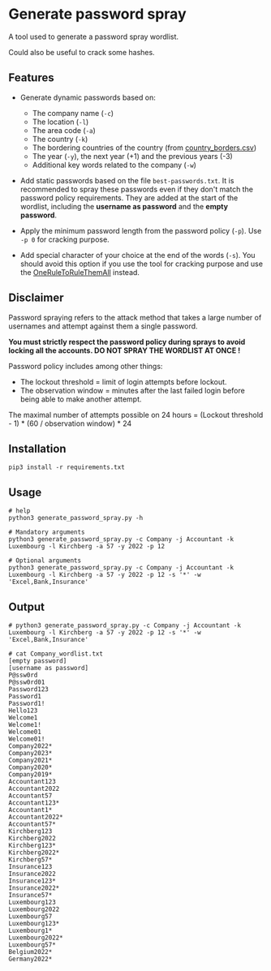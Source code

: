 # Generate password spray

A tool used to generate a password spray wordlist.

Could also be useful to crack some hashes.

## Features

* Generate dynamic passwords based on:
	* The company name (`-c`)
	* The location (`-l`)
	* The area code (`-a`)
	* The country (`-k`)
	* The bordering countries of the country (from [country_borders.csv](https://github.com/geodatasource/country-borders/))
	* The year (`-y`), the next year (+1) and the previous years (-3)
	* Additional key words related to the company (`-w`)

* Add static passwords based on the file `best-passwords.txt`. It is recommended to spray these passwords even if they don't match the password policy requirements. They are added at the start of the wordlist, including the **username as password** and the **empty password**.

* Apply the minimum password length from the password policy (`-p`). Use `-p 0` for cracking purpose.

* Add special character of your choice at the end of the words (`-s`). You should avoid this option if you use the tool for cracking purpose and use the [OneRuleToRuleThemAll](https://github.com/NotSoSecure/password_cracking_rules/blob/master/OneRuleToRuleThemAll.rule) instead.

## Disclaimer

Password spraying refers to the attack method that takes a large number of usernames and attempt against them a single password.

**You must strictly respect the password policy during sprays to avoid locking all the accounts. DO NOT SPRAY THE WORDLIST AT ONCE !**

Password policy includes among other things:

* The lockout threshold = limit of login attempts before lockout.
* The observation window = minutes after the last failed login before being able to make another attempt.

The maximal number of attempts possible on 24 hours = (Lockout threshold - 1) * (60 / observation window) * 24

## Installation 

	pip3 install -r requirements.txt

## Usage

	# help
	python3 generate_password_spray.py -h

	# Mandatory arguments
	python3 generate_password_spray.py -c Company -j Accountant -k Luxembourg -l Kirchberg -a 57 -y 2022 -p 12

	# Optional arguments
	python3 generate_password_spray.py -c Company -j Accountant -k Luxembourg -l Kirchberg -a 57 -y 2022 -p 12 -s '*' -w 'Excel,Bank,Insurance'

## Output

	
	# python3 generate_password_spray.py -c Company -j Accountant -k Luxembourg -l Kirchberg -a 57 -y 2022 -p 12 -s '*' -w 'Excel,Bank,Insurance'

	# cat Company_wordlist.txt
	[empty password]
	[username as password]
	P@ssw0rd
	P@ssw0rd01
	Password123
	Password1
	Password1!
	Hello123
	Welcome1
	Welcome1!
	Welcome01
	Welcome01!
	Company2022*
	Company2023*
	Company2021*
	Company2020*
	Company2019*
	Accountant123
	Accountant2022
	Accountant57
	Accountant123*
	Accountant1*
	Accountant2022*
	Accountant57*
	Kirchberg123
	Kirchberg2022
	Kirchberg123*
	Kirchberg2022*
	Kirchberg57*
	Insurance123
	Insurance2022
	Insurance123*
	Insurance2022*
	Insurance57*
	Luxembourg123
	Luxembourg2022
	Luxembourg57
	Luxembourg123*
	Luxembourg1*
	Luxembourg2022*
	Luxembourg57*
	Belgium2022*
	Germany2022*
